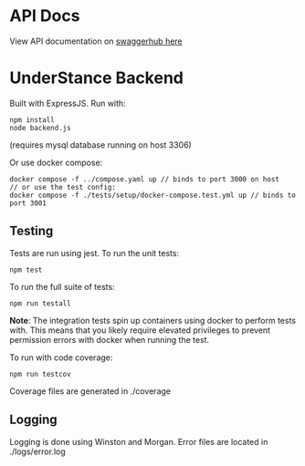 # API Docs
View API documentation on [swaggerhub here](https://app.swaggerhub.com/apis/harjun7517/under-stance_backend_api/0.1.0)

# UnderStance Backend
Built with ExpressJS. Run with:
```
npm install
node backend.js
```
(requires mysql database running on host 3306)

Or use docker compose:
```
docker compose -f ../compose.yaml up // binds to port 3000 on host
// or use the test config:
docker compose -f ./tests/setup/docker-compose.test.yml up // binds to port 3001
```

## Testing
Tests are run using jest. To run the unit tests:
```
npm test
```

To run the full suite of tests:
```
npm run testall
```
**Note**: The integration tests spin up containers using docker to perform tests with. This means that you likely require elevated privileges to prevent permission errors with docker when running the test.

To run with code coverage:
```
npm run testcov
```
Coverage files are generated in ./coverage


## Logging
Logging is done using Winston and Morgan. Error files are located in ./logs/error.log
